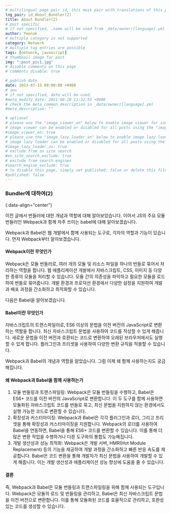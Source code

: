 ```yaml
---
# multilingual page pair id, this must pair with translations of this page. (This name must be unique)
lng_pair: id_About_Bundler(2)
title: About Bundler(2)
# post specific
# if not specified, .name will be used from _data/owner/[language].yml
author: Yeonuk
# multiple category is not supported
category: Network
# multiple tag entries are possible
tags: [network, javascript]
# thumbnail image for post
img: ":post_pic1.jpg"
# disable comments on this page
# comments_disable: true

# publish date
date: 2023-07-15 09:00:00 +0900
# seo
# if not specified, date will be used.
#meta_modify_date: 2021-08-10 11:32:53 +0900
# check the meta_common_description in _data/owner/[language].yml
#meta_description: ""

# optional
# please use the "image_viewer_on" below to enable image viewer for individual pages or posts (_posts/ or [language]/_posts folders).
# image viewer can be enabled or disabled for all posts using the "image_viewer_posts: true" setting in _data/conf/main.yml.
#image_viewer_on: true
# please use the "image_lazy_loader_on" below to enable image lazy loader for individual pages or posts (_posts/ or [language]/_posts folders).
# image lazy loader can be enabled or disabled for all posts using the "image_lazy_loader_posts: true" setting in _data/conf/main.yml.
#image_lazy_loader_on: true
# exclude from on site search
#on_site_search_exclude: true
# exclude from search engines
#search_engine_exclude: true
# to disable this page, simply set published: false or delete this file
#published: false
---
```


<!-- outline-start -->

### Bundler에 대하여(2)

{:data-align="center"}

<!-- outline-end -->

이전 글에서 번들러에 대한 개념과 역할에 대해 알아보았습니다.
이어서 JS의 주요 모듈 번들러인 Webpack과 함께 자주 쓰이는 babel에 대해 알아보겠습니다.

Webpack과 Babel은 웹 개발에서 함께 사용되는 도구로, 각자의 역할과 기능이 있습니다.
먼저 Webpack부터 알아보겠습니다.

#### Webpack이란 무엇인가

Webpack은 모듈 번들러로, 여러 개의 모듈 및 리소스 파일을 하나의 번들로 묶어서 처리하는 역할을 합니다.
웹 애플리케이션 개발에서 자바스크립트, CSS, 이미지 등 다양한 종류의 모듈을 처리할 수 있습니다. 모듈 간의 의존성을 파악하고 필요한 모듈을 로드하여 번들로 묶어줍니다.
개발 환경과 프로덕션 환경에서 다양한 설정을 지원하여 개발과 배포 과정을 간소화하고 최적화할 수 있습니다.

다음은 Babel을 알아보겠습니다.

#### Babel이란 무엇인가

자바스크립트의 트랜스파일러로, ES6 이상의 문법을 이전 버전의 JavaScript로 변환하는 역할을 합니다.
최신 자바스크립트 문법을 사용하여 코드를 작성할 수 있게 해줍니다.
새로운 문법을 이전 버전과 호환되는 코드로 변환하여 오래된 브라우저에서도 실행할 수 있게 합니다.
플러그인과 프리셋을 사용하여 다양한 변환 규칙을 적용할 수 있습니다.

Webpack과 Babel의 개념과 역할을 알았습니다. 그럼 이제 왜 함께 사용하는지도 궁금해집니다.

#### 왜 Webpack과 Babel을 함께 사용하는가

1. 모듈 번들링과 트랜스파일링: Webpack은 모듈 번들링을 수행하고, Babel은 ES6+ 코드를 이전 버전의 JavaScript로 변환합니다. 이 두 도구를 함께 사용하면 모듈화된 자바스크립트 코드를 번들로 묶고, 최신 문법을 지원하지 않는 환경에서도 실행 가능한 코드로 변환할 수 있습니다.
2. 확장성과 커스터마이징: Webpack과 Babel은 각각 플러그인과 로더, 그리고 프리셋을 통해 확장성과 커스터마이징을 지원합니다. Webpack의 로더를 사용하여 Babel을 연동하면, Babel을 통해 ES6+ 코드를 변환할 수 있습니다. 이를 통해 더 많은 변환 작업을 수행하거나 다른 도구와의 통합도 가능해집니다.
3. 개발 생산성과 성능 최적화: Webpack은 개발 서버, HMR(Hot Module Replacement) 등의 기능을 제공하여 개발 과정을 간소화하고 빠른 반응 속도를 제공합니다. Babel은 코드 변환을 통해 개발자가 최신 문법을 사용하여 개발할 수 있게 해줍니다. 이는 개발 생산성과 애플리케이션 성능 향상에 도움을 줄 수 있습니다.

#### 결론

즉, Webpack과 Babel은 모듈 번들링과 트랜스파일링을 위해 함께 사용되는 도구입니다.
Webpack은 모듈의 로드 및 번들링을 관리하고, Babel은 최신 자바스크립트 문법을 이전 버전으로 변환합니다.
이를 통해 모듈화된 코드를 효율적으로 관리하고, 호환성 있는 코드를 생성할 수 있습니다.
